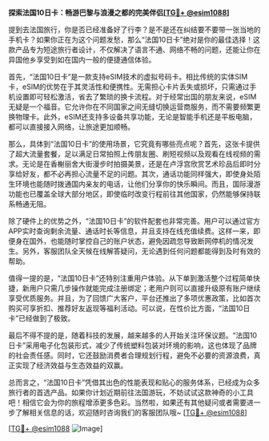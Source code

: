 **探索法国10日卡：畅游巴黎与浪漫之都的完美伴侣[[TG💪+ @esim1088](https://t.me/s/esim1088)]**

提到去法国旅行，你是否已经准备好了行李？是不是还在纠结要不要带一张当地的手机卡？如果你正在为这个问题发愁，那么“法国10日卡”绝对是你的最佳选择！这款产品专为短途旅行者设计，不仅解决了语言不通、网络不畅的问题，还能让你在异国他乡享受到如在国内一般的便捷通信体验。

首先，“法国10日卡”是一款支持eSIM技术的虚拟号码卡。相比传统的实体SIM卡，eSIM的优势在于其灵活性和便携性。无需担心卡片丢失或损坏，只需通过手机设置即可轻松激活，省去了繁琐的换卡流程。对于经常出国的朋友来说，eSIM无疑是一个福音。它允许你在不同国家之间无缝切换运营商服务，而不需要频繁更换物理卡。此外，eSIM还支持多设备共享功能，无论是智能手机还是平板电脑，都可以直接接入网络，让旅途更加顺畅。

那么，具体到“法国10日卡”的使用场景，它究竟有哪些亮点呢？首先，这张卡提供了超大流量套餐，足以满足日常拍照上传朋友圈、刷短视频以及观看在线视频的需求。无论是在香榭丽舍大街漫步时拍摄美景，还是在卢浮宫欣赏艺术珍品后即时分享给好友，都不必再担心流量不足的问题。其次，通话功能同样强大，即使身处陌生环境也能随时拨通国内亲友的电话，让他们分享你的快乐瞬间。而且，国际漫游功能也已覆盖全球大部分地区，即使临时改变行程前往其他国家，仍然能够保持联系畅通无阻。

除了硬件上的优势之外，“法国10日卡”的软件配套也非常完善。用户可以通过官方APP实时查询剩余流量、通话时长等信息，并且支持在线充值续费。这样一来，即便身在国外，也能随时掌控自己的账户状态，避免因疏忽导致断网停机的情况发生。另外，客服团队全天候在线解答疑问，无论遇到任何问题都能得到及时有效的帮助。

值得一提的是，“法国10日卡”还特别注重用户体验。从下单到激活整个过程简单快捷，新用户只需几步操作就能完成注册绑定；老用户则可以直接升级原有账户继续享受优质服务。并且，为了回馈广大客户，平台还推出了多项优惠政策，比如首次购买可享折扣、推荐好友返现等福利活动。可以说，在性价比方面，“法国10日卡”已经做到了极致。

最后不得不提的是，随着科技的发展，越来越多的人开始关注环保议题。“法国10日卡”采用电子化包装形式，减少了传统塑料包装对环境的影响，这也体现了品牌的社会责任感。同时，它还鼓励消费者合理规划行程，避免不必要的资源浪费，真正实现了经济效益与生态效益的双赢。

总而言之，“法国10日卡”凭借其出色的性能表现和贴心的服务体系，已经成为众多旅行者的首选产品。如果你计划近期前往法国游玩，不妨试试这款神奇的小工具吧！相信它会为你的旅程增添更多色彩。当然啦，如果还有其他疑问或者需要进一步了解相关信息的话，欢迎随时咨询我们的客服团队哦~ [[TG💪+ @esim1088](https://t.me/s/esim1088)]

[[TG💪+ @esim1088](https://t.me/s/esim1088) ![Image](https://i.postimg.cc/4NQfJmqS/Snipaste-2025-05-13-00-14-12.png)]